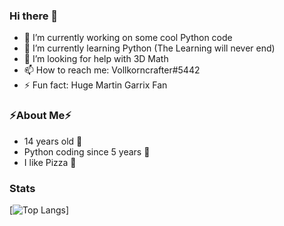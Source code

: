### Hi there 👋

- 🔭 I’m currently working on some cool Python code
- 🌱 I’m currently learning Python (The Learning will never end)
- 🤔 I’m looking for help with 3D Math
- 📫 How to reach me: Vollkorncrafter#5442
- ⚡ Fun fact: Huge Martin Garrix Fan

### ⚡About Me⚡
- 14 years old 🌱
- Python coding since 5 years 🌱
- I like Pizza 🍕


### Stats

[![Top Langs](https://github-readme-stats.vercel.app/api/top-langs/?username=vollkorncrafter)]

